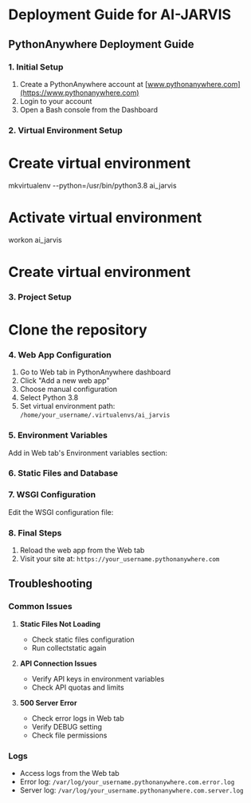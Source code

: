 # Deployment Guide for AI-JARVIS

## PythonAnywhere Deployment Guide

### 1. Initial Setup
1. Create a PythonAnywhere account at [www.pythonanywhere.com](https://www.pythonanywhere.com)
2. Login to your account
3. Open a Bash console from the Dashboard

### 2. Virtual Environment Setup

# Create virtual environment
mkvirtualenv --python=/usr/bin/python3.8 ai_jarvis

# Activate virtual environment
workon ai_jarvis


# Create virtual environment

### 3. Project Setup


# Clone the repository

### 4. Web App Configuration
1. Go to Web tab in PythonAnywhere dashboard
2. Click "Add a new web app"
3. Choose manual configuration
4. Select Python 3.8
5. Set virtual environment path: `/home/your_username/.virtualenvs/ai_jarvis`

### 5. Environment Variables
Add in Web tab's Environment variables section:

### 6. Static Files and Database

### 7. WSGI Configuration
Edit the WSGI configuration file:

### 8. Final Steps
1. Reload the web app from the Web tab
2. Visit your site at: `https://your_username.pythonanywhere.com`

## Troubleshooting

### Common Issues
1. **Static Files Not Loading**
   - Check static files configuration
   - Run collectstatic again

2. **API Connection Issues**
   - Verify API keys in environment variables
   - Check API quotas and limits

3. **500 Server Error**
   - Check error logs in Web tab
   - Verify DEBUG setting
   - Check file permissions

### Logs
- Access logs from the Web tab
- Error log: `/var/log/your_username.pythonanywhere.com.error.log`
- Server log: `/var/log/your_username.pythonanywhere.com.server.log`

